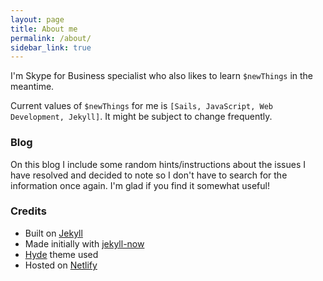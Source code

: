 ```yaml
---
layout: page
title: About me
permalink: /about/
sidebar_link: true
---
```


I'm Skype for Business specialist who also likes to learn `$newThings` in the meantime.

Current values of `$newThings` for me is `[Sails, JavaScript, Web Development, Jekyll]`. It might be subject to change frequently.

### Blog

On this blog I include some random hints/instructions about the issues I have resolved and decided to note so I don't have to search for the information once again. I'm glad if you find it somewhat useful!

### Credits

* Built on [Jekyll](https://jekyllrb.com/)
* Made initially with [jekyll-now](https://github.com/barryclark/jekyll-now)
* [Hyde](https://github.com/poole/hyde) theme used
* Hosted on [Netlify](https://netlify.com)
